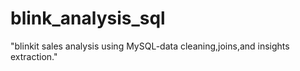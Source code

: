 # blink_analysis_sql
"blinkit sales analysis using MySQL-data cleaning,joins,and insights extraction."
